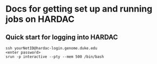 # Docs for getting set up and running jobs on HARDAC


## Quick start for logging into HARDAC
    ssh yourNetID@hardac-login.genome.duke.edu 
    <enter password>
    srun -p interactive --pty --mem 500 /bin/bash
